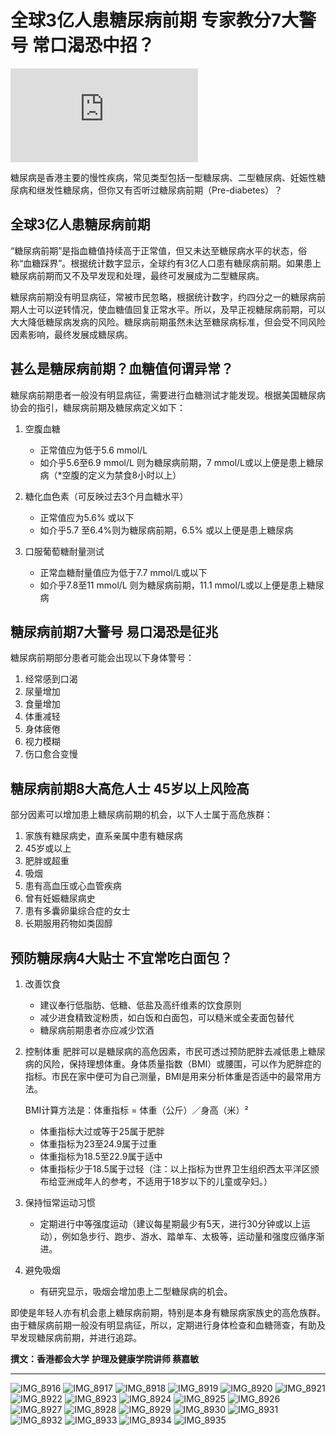 # 全球3亿人患糖尿病前期 专家教分7大警号 常口渴恐中招？

![糖尿病相关图片](https://media-proc.singtao.ca/photo.php?s=https://media.singtao.ca/wp-content/uploads/dushi_toronto/../rtnews/2024/11/IMG_8915-696x392.png&f=jpeg&w=696&q=75&v=1)

糖尿病是香港主要的慢性疾病，常见类型包括一型糖尿病、二型糖尿病、妊娠性糖尿病和继发性糖尿病，但你又有否听过糖尿病前期（Pre-diabetes）？

## 全球3亿人患糖尿病前期

“糖尿病前期”是指血糖值持续高于正常值，但又未达至糖尿病水平的状态，俗称“血糖踩界”。根据统计数字显示，全球约有3亿人口患有糖尿病前期。如果患上糖尿病前期而又不及早发现和处理，最终可发展成为二型糖尿病。

糖尿病前期没有明显病征，常被市民忽略，根据统计数字，约四分之一的糖尿病前期人士可以逆转情况，使血糖值回复正常水平。所以，及早正视糖尿病前期，可以大大降低糖尿病发病的风险。糖尿病前期虽然未达至糖尿病标准，但会受不同风险因素影响，最终发展成糖尿病。

## 甚么是糖尿病前期？血糖值何谓异常？

糖尿病前期患者一般没有明显病征，需要进行血糖测试才能发现。根据美国糖尿病协会的指引，糖尿病前期及糖尿病定义如下：

1. 空腹血糖
   - 正常值应为低于5.6 mmol/L
   - 如介乎5.6至6.9 mmol/L 则为糖尿病前期，7 mmol/L或以上便是患上糖尿病（*空腹的定义为禁食8小时以上）

2. 糖化血色素（可反映过去3个月血糖水平）
   - 正常值应为5.6% 或以下
   - 如介乎5.7 至6.4%则为糖尿病前期，6.5% 或以上便是患上糖尿病

3. 口服葡萄糖耐量测试
   - 正常血糖耐量值应为低于7.7 mmol/L或以下
   - 如介乎7.8至11 mmol/L 则为糖尿病前期，11.1 mmol/L或以上便是患上糖尿病

## 糖尿病前期7大警号 易口渴恐是征兆

糖尿病前期部分患者可能会出现以下身体警号：

1. 经常感到口渴
2. 尿量增加
3. 食量增加
4. 体重减轻
5. 身体疲倦
6. 视力模糊
7. 伤口愈合变慢

## 糖尿病前期8大高危人士 45岁以上风险高

部分因素可以增加患上糖尿病前期的机会，以下人士属于高危族群：

1. 家族有糖尿病史，直系亲属中患有糖尿病
2. 45岁或以上
3. 肥胖或超重
4. 吸烟
5. 患有高血压或心血管疾病
6. 曾有妊娠糖尿病史
7. 患有多囊卵巢综合症的女士
8. 长期服用药物如类固醇

## 预防糖尿病4大贴士 不宜常吃白面包？

1. 改善饮食
   - 建议奉行低脂肪、低糖、低盐及高纤维素的饮食原则
   - 减少进食精致淀粉质，如白饭和白面包，可以糙米或全麦面包替代
   - 糖尿病前期患者亦应减少饮酒

2. 控制体重
   肥胖可以是糖尿病的高危因素，市民可透过预防肥胖去减低患上糖尿病的风险，保持理想体重。身体质量指数（BMI）或腰围，可以作为肥胖症的指标。市民在家中便可为自己测量，BMI是用来分析体重是否适中的最常用方法。

   BMI计算方法是：体重指标 = 体重（公斤）／身高（米）²

   - 体重指标大过或等于25属于肥胖
   - 体重指标为23至24.9属于过重
   - 体重指标为18.5至22.9属于适中
   - 体重指标少于18.5属于过轻（注：以上指标为世界卫生组织西太平洋区颁布给亚洲成年人的参考，不适用于18岁以下的儿童或孕妇。）

3. 保持恒常运动习惯
   - 定期进行中等强度运动（建议每星期最少有5天，进行30分钟或以上运动），例如急步行、跑步、游水、踏单车、太极等，运动量和强度应循序渐进。

4. 避免吸烟
   - 有研究显示，吸烟会增加患上二型糖尿病的机会。

即使是年轻人亦有机会患上糖尿病前期，特别是本身有糖尿病家族史的高危族群。由于糖尿病前期一般没有明显病征，所以，定期进行身体检查和血糖筛查，有助及早发现糖尿病前期，并进行追踪。

**撰文：香港都会大学** **护理及健康学院讲师 蔡嘉敏**

---

![IMG_8916](http://rtnews.singtao.ca/wp-content/uploads/rtnews/2024/11/IMG_8916-600x600.png)
![IMG_8917](http://rtnews.singtao.ca/wp-content/uploads/rtnews/2024/11/IMG_8917-600x600.png)
![IMG_8918](http://rtnews.singtao.ca/wp-content/uploads/rtnews/2024/11/IMG_8918-600x600.png)
![IMG_8919](http://rtnews.singtao.ca/wp-content/uploads/rtnews/2024/11/IMG_8919-600x600.png)
![IMG_8920](http://rtnews.singtao.ca/wp-content/uploads/rtnews/2024/11/IMG_8920-600x600.png)
![IMG_8921](http://rtnews.singtao.ca/wp-content/uploads/rtnews/2024/11/IMG_8921-600x600.png)
![IMG_8922](http://rtnews.singtao.ca/wp-content/uploads/rtnews/2024/11/IMG_8922-600x600.png)
![IMG_8923](http://rtnews.singtao.ca/wp-content/uploads/rtnews/2024/11/IMG_8923-600x600.png)
![IMG_8924](http://rtnews.singtao.ca/wp-content/uploads/rtnews/2024/11/IMG_8924-600x600.png)
![IMG_8925](http://rtnews.singtao.ca/wp-content/uploads/rtnews/2024/11/IMG_8925-600x600.png)
![IMG_8926](http://rtnews.singtao.ca/wp-content/uploads/rtnews/2024/11/IMG_8926-600x600.png)
![IMG_8927](http://rtnews.singtao.ca/wp-content/uploads/rtnews/2024/11/IMG_8927-600x600.png)
![IMG_8928](http://rtnews.singtao.ca/wp-content/uploads/rtnews/2024/11/IMG_8928-600x600.png)
![IMG_8929](http://rtnews.singtao.ca/wp-content/uploads/rtnews/2024/11/IMG_8929-600x600.png)
![IMG_8930](http://rtnews.singtao.ca/wp-content/uploads/rtnews/2024/11/IMG_8930-600x600.png)
![IMG_8931](http://rtnews.singtao.ca/wp-content/uploads/rtnews/2024/11/IMG_8931-600x600.png)
![IMG_8932](http://rtnews.singtao.ca/wp-content/uploads/rtnews/2024/11/IMG_8932-600x600.png)
![IMG_8933](http://rtnews.singtao.ca/wp-content/uploads/rtnews/2024/11/IMG_8933-600x600.png)
![IMG_8934](http://rtnews.singtao.ca/wp-content/uploads/rtnews/2024/11/IMG_8934-600x600.png)
![IMG_8935](http://rtnews.singtao.ca/wp-content/uploads/rtnews/2024/11/IMG_8935-600x600.png)